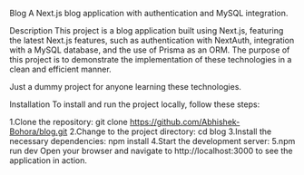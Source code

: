 Blog
A Next.js blog application with authentication and MySQL integration.

Description
This project is a blog application built using Next.js, featuring the latest Next.js features, such as authentication with NextAuth, integration with a MySQL database, and the use of Prisma as an ORM. The purpose of this project is to demonstrate the implementation of these technologies in a clean and efficient manner.

Just a dummy project for anyone learning these technologies.

Installation
To install and run the project locally, follow these steps:

1.Clone the repository:
git clone https://github.com/Abhishek-Bohora/blog.git
2.Change to the project directory:
cd blog
3.Install the necessary dependencies:
npm install
4.Start the development server:
5.npm run dev
Open your browser and navigate to http://localhost:3000 to see the application in action.
